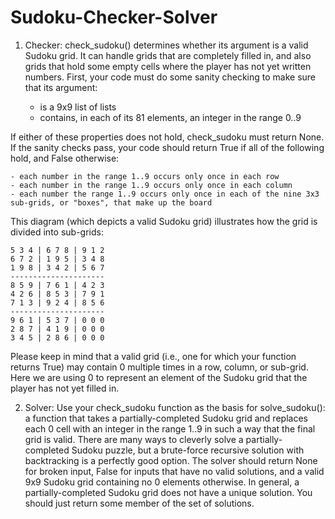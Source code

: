 # Sudoku-Checker-Solver

1. Checker: check_sudoku() determines whether its argument is a valid Sudoku grid. It can handle grids that are completely filled in, and also grids that hold some empty cells where the player has not yet written numbers. First, your code must do some sanity checking to make sure that its argument:

    - is a 9x9 list of lists
    - contains, in each of its 81 elements, an integer in the range 0..9

If either of these properties does not hold, check_sudoku must return None. If the sanity checks pass, your code should return True if all of the following hold, and False otherwise:

    - each number in the range 1..9 occurs only once in each row 
    - each number in the range 1..9 occurs only once in each column
    - each number the range 1..9 occurs only once in each of the nine 3x3 sub-grids, or "boxes", that make up the board

This diagram (which depicts a valid Sudoku grid) illustrates how the grid is divided into sub-grids:

    5 3 4 | 6 7 8 | 9 1 2
    6 7 2 | 1 9 5 | 3 4 8
    1 9 8 | 3 4 2 | 5 6 7 
    ---------------------
    8 5 9 | 7 6 1 | 4 2 3
    4 2 6 | 8 5 3 | 7 9 1
    7 1 3 | 9 2 4 | 8 5 6
    ---------------------
    9 6 1 | 5 3 7 | 0 0 0
    2 8 7 | 4 1 9 | 0 0 0
    3 4 5 | 2 8 6 | 0 0 0

Please keep in mind that a valid grid (i.e., one for which your function returns True) may contain 0 multiple times in a row, column, or sub-grid. Here we are using 0 to represent an element of the Sudoku grid that the player has not yet filled in.

2. Solver: Use your check_sudoku function as the basis for solve_sudoku(): a function that takes a partially-completed Sudoku grid and replaces each 0 cell with an integer in the range 1..9 in such a way that the final grid is valid. There are many ways to cleverly solve a partially-completed Sudoku puzzle, but a brute-force recursive solution with backtracking is a perfectly good option. The solver should return None for broken input, False for inputs that have no valid solutions, and a valid 9x9 Sudoku grid containing no 0 elements otherwise. In general, a partially-completed Sudoku grid does not have a unique solution. You should just return some member of the set of solutions.

